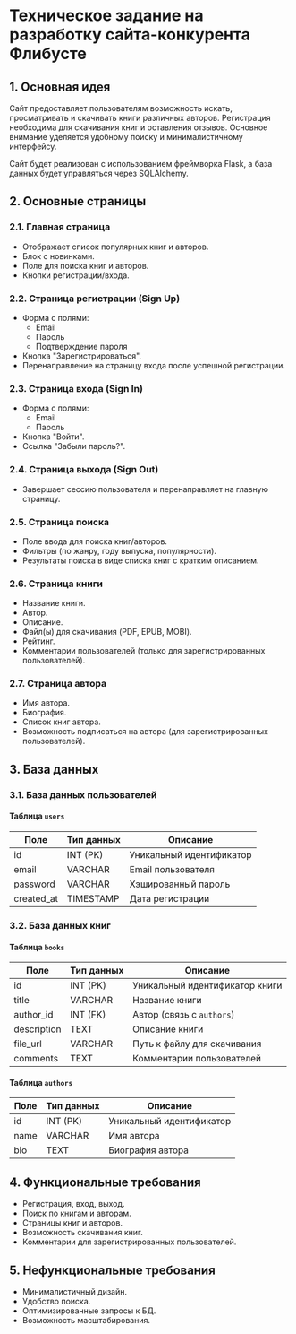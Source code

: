 # Техническое задание на разработку сайта-конкурента Флибусте

## 1. Основная идея
Сайт предоставляет пользователям возможность искать, просматривать и скачивать книги различных авторов. Регистрация необходима для скачивания книг и оставления отзывов. Основное внимание уделяется удобному поиску и минималистичному интерфейсу.

Сайт будет реализован с использованием фреймворка Flask, а база данных будет управляться через SQLAlchemy.

## 2. Основные страницы
### 2.1. Главная страница
- Отображает список популярных книг и авторов.
- Блок с новинками.
- Поле для поиска книг и авторов.
- Кнопки регистрации/входа.

### 2.2. Страница регистрации (Sign Up)
- Форма с полями:
  - Email
  - Пароль
  - Подтверждение пароля
- Кнопка "Зарегистрироваться".
- Перенаправление на страницу входа после успешной регистрации.

### 2.3. Страница входа (Sign In)
- Форма с полями:
  - Email
  - Пароль
- Кнопка "Войти".
- Ссылка "Забыли пароль?".

### 2.4. Страница выхода (Sign Out)
- Завершает сессию пользователя и перенаправляет на главную страницу.

### 2.5. Страница поиска
- Поле ввода для поиска книг/авторов.
- Фильтры (по жанру, году выпуска, популярности).
- Результаты поиска в виде списка книг с кратким описанием.

### 2.6. Страница книги
- Название книги.
- Автор.
- Описание.
- Файл(ы) для скачивания (PDF, EPUB, MOBI).
- Рейтинг.
- Комментарии пользователей (только для зарегистрированных пользователей).

### 2.7. Страница автора
- Имя автора.
- Биография.
- Список книг автора.
- Возможность подписаться на автора (для зарегистрированных пользователей).

## 3. База данных

### 3.1. База данных пользователей
#### Таблица `users`
| Поле        | Тип данных  | Описание                  |
|------------|------------|--------------------------|
| id         | INT (PK)   | Уникальный идентификатор |
| email      | VARCHAR    | Email пользователя       |
| password   | VARCHAR    | Хэшированный пароль      |
| created_at | TIMESTAMP  | Дата регистрации         |

### 3.2. База данных книг
#### Таблица `books`
| Поле         | Тип данных  | Описание                          |
|-------------|------------|----------------------------------|
| id          | INT (PK)   | Уникальный идентификатор книги  |
| title       | VARCHAR    | Название книги                   |
| author_id   | INT (FK)   | Автор (связь с `authors`)       |
| description | TEXT       | Описание книги                   |
| file_url    | VARCHAR    | Путь к файлу для скачивания     |
| comments    | TEXT       | Комментарии пользователей       |

#### Таблица `authors`
| Поле      | Тип данных  | Описание                  |
|----------|------------|--------------------------|
| id       | INT (PK)   | Уникальный идентификатор |
| name     | VARCHAR    | Имя автора               |
| bio      | TEXT       | Биография автора         |

## 4. Функциональные требования
- Регистрация, вход, выход.
- Поиск по книгам и авторам.
- Страницы книг и авторов.
- Возможность скачивания книг.
- Комментарии для зарегистрированных пользователей.

## 5. Нефункциональные требования
- Минималистичный дизайн.
- Удобство поиска.
- Оптимизированные запросы к БД.
- Возможность масштабирования.

